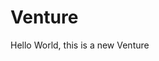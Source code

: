 Venture
=======
<!DOCTYPE html>
<html>
<head>


</head>
<body>
<p>Hello World, this is a new Venture</p>

</body>
</html>

